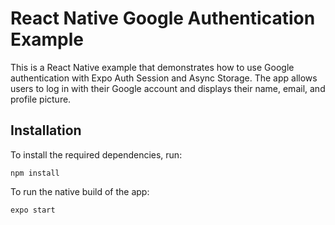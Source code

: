 # React Native Google Authentication Example

This is a React Native example that demonstrates how to use Google authentication with Expo Auth Session and Async Storage. The app allows users to log in with their Google account and displays their name, email, and profile picture.

## Installation

To install the required dependencies, run:
```
npm install
```

To run the native build of the app:
```
expo start
```
